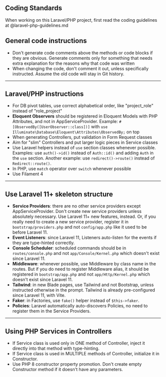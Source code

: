 
## Coding Standards
When working on this Laravel/PHP project, first read the coding guidelines at @laravel-php-guidelines.md

## General code instructions

- Don't generate code comments above the methods or code blocks if they are obvious. Generate comments only for something that needs extra explanation for the reasons why that code was written
- When changing the code, don't comment it out, unless specifically instructed. Assume the old code will stay in Git history.

---

## Laravel/PHP instructions

- For DB pivot tables, use correct alphabetical order, like "project_role" instead of "role_project"
- **Eloquent Observers** should be registered in Eloquent Models with PHP Attributes, and not in AppServiceProvider. Example: `#[ObservedBy([UserObserver::class])]` with `use Illuminate\Database\Eloquent\Attributes\ObservedBy;` on top
- When generating Controllers, put validation in Form Request classes
- Aim for "slim" Controllers and put larger logic pieces in Service classes
- Use Laravel helpers instead of `use` section classes whenever possible. Examples: use `auth()->id()` instead of `Auth::id()` and adding `Auth` in the `use` section. Another example: use `redirect()->route()` instead of `Redirect::route()`.
- In PHP, use `match` operator over `switch` whenever possible
- Use Filament 4

---

## Use Laravel 11+ skeleton structure

- **Service Providers**: there are no other service providers except AppServiceProvider. Don't create new service providers unless absolutely necessary. Use Laravel 11+ new features, instead. Or, if you really need to create a new service provider, register it in `bootstrap/providers.php` and not `config/app.php` like it used to be before Laravel 11.
- **Event Listeners**: since Laravel 11, Listeners auto-listen for the events if they are type-hinted correctly.
- **Console Scheduler**: scheduled commands should be in `routes/console.php` and not `app/Console/Kernel.php` which doesn't exist since Laravel 11.
- **Middleware**: whenever possible, use Middleware by class name in the routes. But if you do need to register Middleware alias, it should be registered in `bootstrap/app.php` and not `app/Http/Kernel.php` which doesn't exist since Laravel 11.
- **Tailwind**: in new Blade pages, use Tailwind and not Bootstrap, unless instructed otherwise in the prompt. Tailwind is already pre-configured since Laravel 11, with Vite.
- **Faker**: in Factories, use `fake()` helper instead of `$this->faker`.
- **Policies**: Laravel automatically auto-discovers Policies, no need to register them in the Service Providers.

---

## Using PHP Services in Controllers

- If Service class is used only in ONE method of Controller, inject it directly into that method with type-hinting.
- If Service class is used in MULTIPLE methods of Controller, initialize it in Constructor.
- Use PHP 8 constructor property promotion. Don't create empty Constructor method if it doesn't have any parameters.
